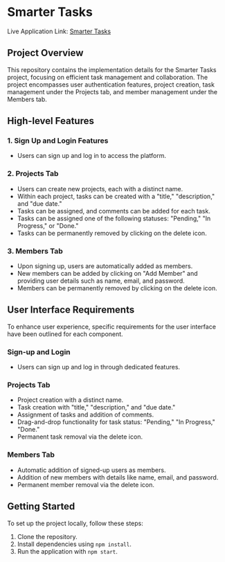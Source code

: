 # Smarter Tasks 
Live Application Link: [Smarter Tasks ](https://friendly-lebkuchen-2dddb6.netlify.app/signin)

## Project Overview

This repository contains the implementation details for the Smarter Tasks project, focusing on efficient task management and collaboration. The project encompasses user authentication features, project creation, task management under the Projects tab, and member management under the Members tab.

## High-level Features

### 1. Sign Up and Login Features

- Users can sign up and log in to access the platform.

### 2. Projects Tab

- Users can create new projects, each with a distinct name.
- Within each project, tasks can be created with a "title," "description," and "due date."
- Tasks can be assigned, and comments can be added for each task.
- Tasks can be assigned one of the following statuses: "Pending," "In Progress," or "Done."
- Tasks can be permanently removed by clicking on the delete icon.

### 3. Members Tab

- Upon signing up, users are automatically added as members.
- New members can be added by clicking on "Add Member" and providing user details such as name, email, and password.
- Members can be permanently removed by clicking on the delete icon.

## User Interface Requirements

To enhance user experience, specific requirements for the user interface have been outlined for each component.

### Sign-up and Login

- Users can sign up and log in through dedicated features.

### Projects Tab

- Project creation with a distinct name.
- Task creation with "title," "description," and "due date."
- Assignment of tasks and addition of comments.
- Drag-and-drop functionality for task status: "Pending," "In Progress," "Done."
- Permanent task removal via the delete icon.

### Members Tab

- Automatic addition of signed-up users as members.
- Addition of new members with details like name, email, and password.
- Permanent member removal via the delete icon.

## Getting Started

To set up the project locally, follow these steps:

1. Clone the repository.
2. Install dependencies using `npm install`.
3. Run the application with `npm start`.